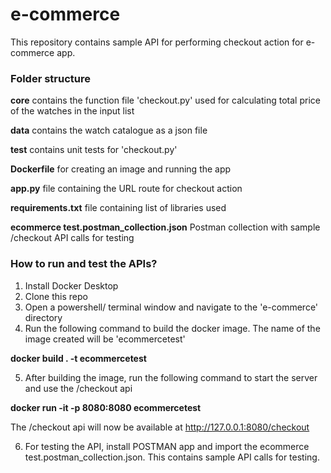 # e-commerce

This repository contains sample API for performing checkout action for e-commerce app.

### Folder structure
__core__ contains the function file 'checkout.py' used for calculating total price of the watches in the input list

__data__ contains the watch catalogue as a json file

__test__ contains unit tests for 'checkout.py'

__Dockerfile__ for creating an image and running the app

__app.py__ file containing the URL route for checkout action

__requirements.txt__ file containing list of libraries used

__ecommerce test.postman_collection.json__ Postman collection with sample /checkout API calls for testing

### How to run and test the APIs?
1. Install Docker Desktop
2. Clone this repo 
3. Open a powershell/ terminal window and navigate to the 'e-commerce' directory
4. Run the following command to build the docker image. The name of the image created will be 'ecommercetest'

__docker build . -t ecommercetest__

5. After building the image, run the following command to start the server and use the /checkout api

__docker run -it -p 8080:8080 ecommercetest__

The /checkout api will now be available at http://127.0.0.1:8080/checkout

6. For testing the API, install POSTMAN app and import the ecommerce test.postman_collection.json. This contains sample API calls for testing.
